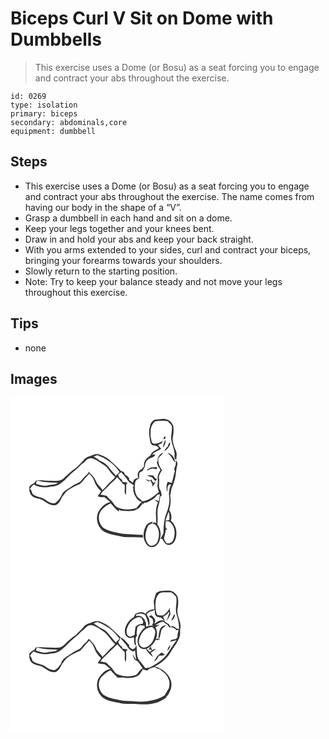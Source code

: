 # Biceps Curl V Sit on Dome with Dumbbells
> This exercise uses a Dome (or Bosu) as a seat forcing you to engage and contract your abs throughout the exercise.

``` 
id: 0269 
type: isolation 
primary: biceps 
secondary: abdominals,core 
equipment: dumbbell 
``` 

## Steps

 - This exercise uses a Dome (or Bosu) as a seat forcing you to engage and contract your abs throughout the exercise. The name comes from having our body in the shape of a “V”.
 - Grasp a dumbbell in each hand and sit on a dome.
 - Keep your legs together and your knees bent.
 - Draw in and hold your abs and keep your back straight.
 - With you arms extended to your sides, curl and contract your biceps, bringing your forearms towards your shoulders.
 - Slowly return to the starting position.
 - Note: Try to keep your balance steady and not move your legs throughout this exercise.

## Tips

 - none

## Images

<svg width="257pt" height="200pt" viewBox="0 0 257 200" xmlns="http://www.w3.org/2000/svg">
  <g fill="#FFF">
    <path d="M0 0h257v200H0V0m173.06 26.49c-3.12 1.5-5.34 4.72-5.7 8.18-2.15 5.91-.34 12.18.33 18.18.11 1.84 1.46 3.37 2.91 4.37 1.99.49 4.33.12 5.9 1.72.57.44 1.96 1.46.94 2.22-2.82 2.27-7.27 2.97-8.67 6.74-1.24 2.65-4.35 3.58-6.07 5.84-2.22 2.44-2.74 5.81-2.43 9-1.07 1.09-2.08 2.24-3.08 3.4-4.08 1.46-5.72 6.52-3.56 10.22-2.13-.07-3.92.98-5.54 2.22-.38 1.18-.79 2.36-1.24 3.52a63.742 63.742 0 0 1-4.38-3.26c-.05-.62-.16-1.85-.22-2.46-1.47-1.38-2.74-3.1-4.77-3.69-.36-2.21-2.09-4.5-4.56-4.3-3.71-4.41-8.12-8.1-12.41-11.91-4.01-4.37-9.57-6.81-15.11-8.56-3.64-.68-6.9 1.35-10.24 2.35-2.56.8-5.25 1.76-6.88 4.03-2.81 3.75-6.46 6.69-9.66 10.07-5.73 3.54-10.36 8.51-15.35 12.96-3.95 3.42-9.47 2.57-14.26 2.4-5.71.14-11.4-.88-17.11-.44-1.86-.09-2.46 2-3.39 3.2-2.33.84-4.21 2.47-5.84 4.29-.22 3.72-.19 8.02 2.74 10.76 3.8 3.93 9.88 2.97 14.15 6.08 4.44 2.98 9.53 7.01 15.22 5.14 3.61-1.95 5.4-5.81 6.99-9.4 2.67-2.93 4.4-6.86 8.09-8.73 4.25-2.97 8.95-5.12 13.71-7.11 4.07-3.66 6.95-8.45 11.05-12.13 2.57 2.62 4.91 5.56 6.06 9.1 1.57 4.55 4.38 8.58 8.03 11.71-1.24 2.12-2.56 4.21-4.18 6.06 2.57 1.23 5.44 1.22 8.24 1.24 2.38 1.94 4.72 3.93 7.18 5.79-7 1.46-12.07 7.11-15.12 13.23-3.13 8.63.87 19.51 9.44 23.24 6.98 2.8 14.45 4.04 21.81 5.43 7.69.39 15.4.23 23.09.65l-.48-3.27c-4.26.18-8.51-.19-12.74-.58-4.6-.45-9.32.21-13.82-1.03-6.98-1.67-14.43-2.57-20.55-6.63-5.53-4.78-7.42-13.79-3.37-20.07 3.23-4 7.23-7.61 12.15-9.33 3.01 3.46 5.92 7.17 9.76 9.75l.28-2.34c.53.37 1.06.76 1.59 1.16 5.67.39 11.33 1.14 16.97-.1 1.85-1.05 3.83-1.87 5.56-3.12 1.51-1.57 2.28-3.81 4.34-4.83l-2.87-.89c1.35.15 2.68.39 3.99.73.17-.31.5-.94.66-1.25 3.7.15 6.57-2.26 9.67-3.87 2.61-1.24 4.14-3.79 6.15-5.75.73-.1 2.17-.29 2.9-.39-.42 2.75-1.05 5.46-1.38 8.22-1.74-.72-3.46-1.45-5.26-2.02 1.22 1.39 2.75 2.42 4.31 3.38-3.77 7.87-2.29 16.78-2.06 25.16-1.67-1.49-3.35-1.23-4.93.12.76.24 2.29.74 3.05.99 5.56 4.53 6.05 12.63 3.91 19.02-.57 4.5-5.39 8.14-9.87 6.47-4.81-3.89-6.27-10.93-4.32-16.65.94-3.88 1.86-8.99 6.81-9.36.27-.56.83-1.68 1.1-2.23-3.69.23-7.27 2.44-8.67 5.94-3.46 6.64-3.28 15.4 1.55 21.33 1.85 2.66 5.56 3.72 8.58 2.72 4.33-1.92 6.87-6.45 7.5-11 1.33-5.59-.13-11.58-3.52-16.16 1.29-7.25-.99-14.75 1.32-21.86 1.07-3.61 1.8-7.32 2.07-11.08.51-.45 1.51-1.34 2.02-1.79-.48-1.8-.9-3.61-1.31-5.42-3.54-4.28-1.22-9.73-1.98-14.64-.86-3.88 2.07-7.04 3.64-10.29-3.08-3.86-5.29-9.01-4.39-14.01 1.4-2.72 4.31-4.13 5.9-6.69-4.72.94-7.13 5.83-7 10.29-.22.3-.67.88-.9 1.17.73 3.4 2.62 6.3 4.48 9.17-1.61 2.52-2.91 5.28-3.47 8.23.02 3.03.58 6.08-.02 9.09-.66 3.23.88 6.3 1.53 9.39-5.9 4.54-11.91 10.39-19.7 10.91-2.23-2.68-5.68-4.25-7.24-7.49-2.35-4.53-2.11-9.89-1.59-14.82.36-2.65 2.53-4.49 4.92-5.38.07-1.96-.06-3.93.09-5.88.53-1.85 2.56-2.37 4.12-3 1.03-2.22 2.73-4.23 2.91-6.77.2-3.47 2.29-6.87 5.63-8.12 2.29-1.39 6.28-1.49 6.36-4.93-.93.13-2.78.39-3.71.53 2.64-3.67 7.48-4.51 10.98-7.17-1.49-1.35-2.6-3.03-3.72-4.68 1.35-.65 2.72-1.28 4.1-1.87.45-.83 1.35-2.48 1.8-3.3-3.42 2.4-7.05 4.4-11.37 3.59-.5-.33-1.51-.99-2.02-1.32-.68-3.92-1.92-7.8-1.51-11.83-.05-5.07 1.34-10.69 5.71-13.77 4.9-.21 9.9-.97 14.75.07 1.81 1.56 3.47 3.34 4.89 5.26 1.1 5.53-1.15 10.95-.63 16.47.93 5.72 3.5 11.09 4.04 16.87.36 2.65-1.05 6.23 1.95 7.72.24-1.88.54-3.76.62-5.66.35-4-2.32-7.33-3.29-11.05-.87-3.51-2.13-7.2-1.26-10.84 1-4.42 1.07-9.05.34-13.52-1.53-2.94-3.7-6.2-7.1-7.11-4.84-2.06-10.05.01-15.06.06m11.98 19.95c-1.05.96-1.5 2.13-1.37 3.51.42-.09 1.26-.27 1.69-.36.56-.75 1.18-3.23-.32-3.15m-2.35 13.64c2.33-2.73 3.99-6.05 3.01-9.72-1.3 3.14-2.47 6.36-3.01 9.72m6.09-1.56c-1.73 1.77-3.5 3.65-4.16 6.11 3.46-2.71 6.92-5.98 7.23-10.66-2.26.38-2.37 2.84-3.07 4.55m-.12 7.91c1.55 2.1 3.95 3.51 5.07 5.92.89 1.95 2.02 3.77 3.67 5.17.02-5.17-3.78-9.83-8.74-11.09m9.61 8.91c-.09 1.86.49 3.83-.19 5.63-.52 2.29-2.71 4.66-.77 6.86-1.33 4.86-2.29 9.8-3.74 14.62-1.62-.47-3.25-.9-4.88-1.33-1.83 3.46-1.77 7.39-.93 11.13.09.22.26.68.35.9.7-2.9-.64-7.55 2.77-8.81l-.21-.76c.67.39 1.35.79 2.02 1.2-2.14 3.37-2.16 7.49-2.62 11.33 1.88 8.24-.42 16.65-3.58 24.26-2.37 6.62-2.52 13.71-2.93 20.65.16 3.23-2.84 5.38-3.28 8.52.45.01 1.36.04 1.81.06 1.72 3.15 3.92 7.42 8.13 7.22 3.78-.18 6.74-3.47 7.73-6.93 2.71-7.56.86-16.9-5.45-22.13 1.35-4.18.64-9.08-2.03-12.59 1.67-5.93 2.29-12.15 1.16-18.24 1.14-3.07.79-6.49 2.26-9.45.86-2.04 1.63-4.11 2.31-6.22 2.59-6.64 2.09-13.99 4.06-20.79.5-1.95-.37-3.98-1.99-5.13m-34.71 12.22c1.97-.1 3.33-1.91 5.28-2.18 2.27-.59 4.53.3 6.77.62.02-.65.07-1.93.1-2.57-4.36-.01-9.6-.22-12.15 4.13m.44 5.95c1.96.76 3.97 1.4 5.92 2.21 1.02 1.16 1.84 2.5 2.92 3.62 1.33 1.2 2.17-.4 2.9-1.36-1.82-1.02-3.47-2.32-4.24-4.33-2.48-.64-5-.55-7.5-.14m-2.66 4.56c1.53.88 3.13 1.64 4.73 2.39.5-.24 1.49-.73 1.98-.97.89 2.51 3.63 5.25 1.36 7.82 2.24-1.77 4.03-3.98 4.76-6.81-.85.7-1.69 1.4-2.53 2.12-.91-1.47-1.85-2.92-2.75-4.39-.66.44-1.32.88-1.98 1.33-1.81-.65-3.67-1.18-5.57-1.49z"/>
    <path d="M99.82 70.73c1.4-.6 2.82-1.19 4.23-1.76 10.68 3.91 20.82 10.59 26.83 20.44-1.57 1.42-3.08 2.92-4.68 4.31-1.9-3.02-4.66-5.34-6.74-8.22-2.58-3.62-5.78-6.98-9.93-8.76-1.86-.76-3.68-1.65-5.06-3.15-1.59-.9-3.12-1.88-4.65-2.86z"/>
    <path d="M90.5 75.47c2.29-2.76 6.48-3.36 9.65-1.84 4.61 1.8 8.48 4.94 12.61 7.59 5.18 3.75 7.49 10.4 12.87 13.83-1.04 1.49-2.18 2.93-3.61 4.08-4.4 3.45-7.49 8.21-11.73 11.83-2.01-4.07-6.25-6.56-7.79-10.88-1.93-4.63-5.55-8.29-9.39-11.39l.4 1.88c-2.98 2.66-5.85 5.45-8.33 8.59-2.76 3.66-7.69 4.11-11.06 6.98-4.56 3.37-10.74 5.54-12.93 11.23-1.59 3.76-4.42 6.85-7.69 9.23-4.1.67-8.14-1.28-11.24-3.86-4.01-3.51-9.81-3.02-14.12-5.93-3.11-1.26-2-5.47-4.72-7.29 1.18-1.99 2.4-4 4.38-5.31 6.45 3.43 14.1 4.3 21.16 2.42 8.66.44 14.95-6.43 20.5-12.12 4.77-5.3 11.06-8.96 15.65-14.4 2.01-1.3 3.9-2.75 5.39-4.64zM129.34 92.08c1.27-.79 2.51-1.64 3.66-2.61a16.54 16.54 0 0 0 3 3.57c3.27 3.08 4.72 7.84 8.82 10.03 1.26 1.16 4.14 1.48 2.77 4.06-1.42.03-1.4.46-.22 1.04-.44 5.53 2.11 10.7 5.84 14.62a8.589 8.589 0 0 0 4.3 2.21c-2.51 2.04-4.1 4.92-6.2 7.34-7.25 2.55-15.35 2.47-22.5-.36-4.62-1.97-5.71-7.49-9.77-10.09-1.51-1.15-2.41-2.9-3.92-4.05-2.34-.73-4.81-.96-7.23-1.32 2.68-4.44 6.96-7.48 10.42-11.25 3.1-3.43 6.88-6.18 9.74-9.84 1.99 2.83 4.87 4.9 6.69 7.86.52.29 1.57.89 2.1 1.18 1.12 4.09-1 8.87 1.37 12.53.96-4.15.53-8.41.58-12.61.43-.54 1.28-1.62 1.71-2.16-2.01-.79-4.18-.94-6.27-1.37-.13-.58-.37-1.75-.49-2.33-2.57-1.26-4.31-3.52-4.4-6.45z"/>
    <path d="M31.42 99.89c2.63-.42 5.1.72 7.62 1.23 5.89.8 11.85.68 17.77 1.13-3.2 2.77-7.58 1.75-11.35 2.98-5.07 1.43-10.1-.44-14.89-2 .21-.84.64-2.51.85-3.34zM185.87 147.64c1.38-3.59 2.37-7.33 3.98-10.83 1.03 3.31 1.15 6.76.72 10.19l-4.7.64zM186.14 148.41c1.97.36 4.41-.19 5.9 1.51 5.62 5.15 5.94 13.92 3.4 20.67-1.3 3.25-4.61 4.97-8.01 4.1-1.57-2.14-3.99-4.64-2.91-7.51.88-2.89 1.39-5.86 1.87-8.83.49.01 1.48.02 1.97.03-3.65-1.74-1.86-6.69-2.22-9.97z"/>
  </g>
  <g fill="#333">
    <path d="M173.06 26.49c5.01-.05 10.22-2.12 15.06-.06 3.4.91 5.57 4.17 7.1 7.11.73 4.47.66 9.1-.34 13.52-.87 3.64.39 7.33 1.26 10.84.97 3.72 3.64 7.05 3.29 11.05-.08 1.9-.38 3.78-.62 5.66-3-1.49-1.59-5.07-1.95-7.72-.54-5.78-3.11-11.15-4.04-16.87-.52-5.52 1.73-10.94.63-16.47-1.42-1.92-3.08-3.7-4.89-5.26-4.85-1.04-9.85-.28-14.75-.07-4.37 3.08-5.76 8.7-5.71 13.77-.41 4.03.83 7.91 1.51 11.83.51.33 1.52.99 2.02 1.32 4.32.81 7.95-1.19 11.37-3.59-.45.82-1.35 2.47-1.8 3.3-1.38.59-2.75 1.22-4.1 1.87 1.12 1.65 2.23 3.33 3.72 4.68-3.5 2.66-8.34 3.5-10.98 7.17.93-.14 2.78-.4 3.71-.53-.08 3.44-4.07 3.54-6.36 4.93-3.34 1.25-5.43 4.65-5.63 8.12-.18 2.54-1.88 4.55-2.91 6.77-1.56.63-3.59 1.15-4.12 3-.15 1.95-.02 3.92-.09 5.88-2.39.89-4.56 2.73-4.92 5.38-.52 4.93-.76 10.29 1.59 14.82 1.56 3.24 5.01 4.81 7.24 7.49 7.79-.52 13.8-6.37 19.7-10.91-.65-3.09-2.19-6.16-1.53-9.39.6-3.01.04-6.06.02-9.09.56-2.95 1.86-5.71 3.47-8.23-1.86-2.87-3.75-5.77-4.48-9.17.23-.29.68-.87.9-1.17-.13-4.46 2.28-9.35 7-10.29-1.59 2.56-4.5 3.97-5.9 6.69-.9 5 1.31 10.15 4.39 14.01-1.57 3.25-4.5 6.41-3.64 10.29.76 4.91-1.56 10.36 1.98 14.64.41 1.81.83 3.62 1.31 5.42-.51.45-1.51 1.34-2.02 1.79-.27 3.76-1 7.47-2.07 11.08-2.31 7.11-.03 14.61-1.32 21.86 3.39 4.58 4.85 10.57 3.52 16.16-.63 4.55-3.17 9.08-7.5 11-3.02 1-6.73-.06-8.58-2.72-4.83-5.93-5.01-14.69-1.55-21.33 1.4-3.5 4.98-5.71 8.67-5.94-.27.55-.83 1.67-1.1 2.23-4.95.37-5.87 5.48-6.81 9.36-1.95 5.72-.49 12.76 4.32 16.65 4.48 1.67 9.3-1.97 9.87-6.47 2.14-6.39 1.65-14.49-3.91-19.02-.76-.25-2.29-.75-3.05-.99 1.58-1.35 3.26-1.61 4.93-.12-.23-8.38-1.71-17.29 2.06-25.16-1.56-.96-3.09-1.99-4.31-3.38 1.8.57 3.52 1.3 5.26 2.02.33-2.76.96-5.47 1.38-8.22-.73.1-2.17.29-2.9.39-2.01 1.96-3.54 4.51-6.15 5.75-3.1 1.61-5.97 4.02-9.67 3.87-.16.31-.49.94-.66 1.25-1.31-.34-2.64-.58-3.99-.73l2.87.89c-2.06 1.02-2.83 3.26-4.34 4.83-1.73 1.25-3.71 2.07-5.56 3.12-5.64 1.24-11.3.49-16.97.1-.53-.4-1.06-.79-1.59-1.16l-.28 2.34c-3.84-2.58-6.75-6.29-9.76-9.75-4.92 1.72-8.92 5.33-12.15 9.33-4.05 6.28-2.16 15.29 3.37 20.07 6.12 4.06 13.57 4.96 20.55 6.63 4.5 1.24 9.22.58 13.82 1.03 4.23.39 8.48.76 12.74.58l.48 3.27c-7.69-.42-15.4-.26-23.09-.65-7.36-1.39-14.83-2.63-21.81-5.43-8.57-3.73-12.57-14.61-9.44-23.24 3.05-6.12 8.12-11.77 15.12-13.23-2.46-1.86-4.8-3.85-7.18-5.79-2.8-.02-5.67-.01-8.24-1.24 1.62-1.85 2.94-3.94 4.18-6.06-3.65-3.13-6.46-7.16-8.03-11.71-1.15-3.54-3.49-6.48-6.06-9.1-4.1 3.68-6.98 8.47-11.05 12.13-4.76 1.99-9.46 4.14-13.71 7.11-3.69 1.87-5.42 5.8-8.09 8.73-1.59 3.59-3.38 7.45-6.99 9.4-5.69 1.87-10.78-2.16-15.22-5.14-4.27-3.11-10.35-2.15-14.15-6.08-2.93-2.74-2.96-7.04-2.74-10.76 1.63-1.82 3.51-3.45 5.84-4.29.93-1.2 1.53-3.29 3.39-3.2 5.71-.44 11.4.58 17.11.44 4.79.17 10.31 1.02 14.26-2.4 4.99-4.45 9.62-9.42 15.35-12.96 3.2-3.38 6.85-6.32 9.66-10.07 1.63-2.27 4.32-3.23 6.88-4.03 3.34-1 6.6-3.03 10.24-2.35 5.54 1.75 11.1 4.19 15.11 8.56 4.29 3.81 8.7 7.5 12.41 11.91 2.47-.2 4.2 2.09 4.56 4.3 2.03.59 3.3 2.31 4.77 3.69.06.61.17 1.84.22 2.46 1.41 1.15 2.87 2.23 4.38 3.26.45-1.16.86-2.34 1.24-3.52 1.62-1.24 3.41-2.29 5.54-2.22-2.16-3.7-.52-8.76 3.56-10.22 1-1.16 2.01-2.31 3.08-3.4-.31-3.19.21-6.56 2.43-9 1.72-2.26 4.83-3.19 6.07-5.84 1.4-3.77 5.85-4.47 8.67-6.74 1.02-.76-.37-1.78-.94-2.22-1.57-1.6-3.91-1.23-5.9-1.72-1.45-1-2.8-2.53-2.91-4.37-.67-6-2.48-12.27-.33-18.18.36-3.46 2.58-6.68 5.7-8.18M99.82 70.73c1.53.98 3.06 1.96 4.65 2.86 1.38 1.5 3.2 2.39 5.06 3.15 4.15 1.78 7.35 5.14 9.93 8.76 2.08 2.88 4.84 5.2 6.74 8.22 1.6-1.39 3.11-2.89 4.68-4.31-6.01-9.85-16.15-16.53-26.83-20.44-1.41.57-2.83 1.16-4.23 1.76m-9.32 4.74c-1.49 1.89-3.38 3.34-5.39 4.64-4.59 5.44-10.88 9.1-15.65 14.4-5.55 5.69-11.84 12.56-20.5 12.12-7.06 1.88-14.71 1.01-21.16-2.42-1.98 1.31-3.2 3.32-4.38 5.31 2.72 1.82 1.61 6.03 4.72 7.29 4.31 2.91 10.11 2.42 14.12 5.93 3.1 2.58 7.14 4.53 11.24 3.86 3.27-2.38 6.1-5.47 7.69-9.23 2.19-5.69 8.37-7.86 12.93-11.23 3.37-2.87 8.3-3.32 11.06-6.98 2.48-3.14 5.35-5.93 8.33-8.59l-.4-1.88c3.84 3.1 7.46 6.76 9.39 11.39 1.54 4.32 5.78 6.81 7.79 10.88 4.24-3.62 7.33-8.38 11.73-11.83 1.43-1.15 2.57-2.59 3.61-4.08-5.38-3.43-7.69-10.08-12.87-13.83-4.13-2.65-8-5.79-12.61-7.59-3.17-1.52-7.36-.92-9.65 1.84m38.84 16.61c.09 2.93 1.83 5.19 4.4 6.45.12.58.36 1.75.49 2.33 2.09.43 4.26.58 6.27 1.37-.43.54-1.28 1.62-1.71 2.16-.05 4.2.38 8.46-.58 12.61-2.37-3.66-.25-8.44-1.37-12.53-.53-.29-1.58-.89-2.1-1.18-1.82-2.96-4.7-5.03-6.69-7.86-2.86 3.66-6.64 6.41-9.74 9.84-3.46 3.77-7.74 6.81-10.42 11.25 2.42.36 4.89.59 7.23 1.32 1.51 1.15 2.41 2.9 3.92 4.05 4.06 2.6 5.15 8.12 9.77 10.09 7.15 2.83 15.25 2.91 22.5.36 2.1-2.42 3.69-5.3 6.2-7.34a8.589 8.589 0 0 1-4.3-2.21c-3.73-3.92-6.28-9.09-5.84-14.62-1.18-.58-1.2-1.01.22-1.04 1.37-2.58-1.51-2.9-2.77-4.06-4.1-2.19-5.55-6.95-8.82-10.03a16.54 16.54 0 0 1-3-3.57c-1.15.97-2.39 1.82-3.66 2.61m-97.92 7.81c-.21.83-.64 2.5-.85 3.34 4.79 1.56 9.82 3.43 14.89 2 3.77-1.23 8.15-.21 11.35-2.98-5.92-.45-11.88-.33-17.77-1.13-2.52-.51-4.99-1.65-7.62-1.23z"/>
    <path d="M185.04 46.44c1.5-.08.88 2.4.32 3.15-.43.09-1.27.27-1.69.36-.13-1.38.32-2.55 1.37-3.51zM182.69 60.08c.54-3.36 1.71-6.58 3.01-9.72.98 3.67-.68 6.99-3.01 9.72zM188.78 58.52c.7-1.71.81-4.17 3.07-4.55-.31 4.68-3.77 7.95-7.23 10.66.66-2.46 2.43-4.34 4.16-6.11zM188.66 66.43c4.96 1.26 8.76 5.92 8.74 11.09-1.65-1.4-2.78-3.22-3.67-5.17-1.12-2.41-3.52-3.82-5.07-5.92zM198.27 75.34c1.62 1.15 2.49 3.18 1.99 5.13-1.97 6.8-1.47 14.15-4.06 20.79-.68 2.11-1.45 4.18-2.31 6.22-1.47 2.96-1.12 6.38-2.26 9.45 1.13 6.09.51 12.31-1.16 18.24 2.67 3.51 3.38 8.41 2.03 12.59 6.31 5.23 8.16 14.57 5.45 22.13-.99 3.46-3.95 6.75-7.73 6.93-4.21.2-6.41-4.07-8.13-7.22-.45-.02-1.36-.05-1.81-.06.44-3.14 3.44-5.29 3.28-8.52.41-6.94.56-14.03 2.93-20.65 3.16-7.61 5.46-16.02 3.58-24.26.46-3.84.48-7.96 2.62-11.33-.67-.41-1.35-.81-2.02-1.2l.21.76c-3.41 1.26-2.07 5.91-2.77 8.81-.09-.22-.26-.68-.35-.9-.84-3.74-.9-7.67.93-11.13 1.63.43 3.26.86 4.88 1.33 1.45-4.82 2.41-9.76 3.74-14.62-1.94-2.2.25-4.57.77-6.86.68-1.8.1-3.77.19-5.63m-12.4 72.3l4.7-.64c.43-3.43.31-6.88-.72-10.19-1.61 3.5-2.6 7.24-3.98 10.83m.27.77c.36 3.28-1.43 8.23 2.22 9.97-.49-.01-1.48-.02-1.97-.03-.48 2.97-.99 5.94-1.87 8.83-1.08 2.87 1.34 5.37 2.91 7.51 3.4.87 6.71-.85 8.01-4.1 2.54-6.75 2.22-15.52-3.4-20.67-1.49-1.7-3.93-1.15-5.9-1.51zM163.56 87.56c2.55-4.35 7.79-4.14 12.15-4.13-.03.64-.08 1.92-.1 2.57-2.24-.32-4.5-1.21-6.77-.62-1.95.27-3.31 2.08-5.28 2.18zM164 93.51c2.5-.41 5.02-.5 7.5.14.77 2.01 2.42 3.31 4.24 4.33-.73.96-1.57 2.56-2.9 1.36-1.08-1.12-1.9-2.46-2.92-3.62-1.95-.81-3.96-1.45-5.92-2.21zM161.34 98.07c1.9.31 3.76.84 5.57 1.49.66-.45 1.32-.89 1.98-1.33.9 1.47 1.84 2.92 2.75 4.39.84-.72 1.68-1.42 2.53-2.12-.73 2.83-2.52 5.04-4.76 6.81 2.27-2.57-.47-5.31-1.36-7.82-.49.24-1.48.73-1.98.97-1.6-.75-3.2-1.51-4.73-2.39z"/>
  </g>
</svg>

<svg width="257pt" height="200pt" viewBox="0 0 257 200" xmlns="http://www.w3.org/2000/svg">
  <g fill="#FFF">
    <path d="M0 0h257v200H0V0m174.17 35.95c-.62 2.68-1.61 5.25-2.32 7.91.25 3.18.65 6.35.92 9.53-4.08.96-8.66 1.73-10.84 5.84-3.57-3.27-8.72-2.06-12.39.36-.6 1.27-1.17 2.55-1.76 3.83-4.94 2.56-8.39 7.47-9.99 12.71-1.23 3.91-.73 9.43 3.36 11.47 2.21 1.38 4.71.09 6.95-.45.02 2.92.43 5.82.79 8.71-.01.97 1.02.87 1.69.99.12-3.83-1.79-8.35 1.22-11.54-.16-.98-.32-1.96-.48-2.93.46-2.41.6-4.85.82-7.28 1.13-.8 2.27-1.59 3.42-2.35 1.78.31 3.57.57 5.37.73.03 1.1.06 2.19.08 3.29l-.64-.67c-5.21 5.18-9.71 12.92-7.04 20.41 1.17 3.76 5.37 5.49 9.05 4.83 1.96 3.91 5.29 7.01 8.66 9.72-.76-1.85-1.67-3.64-2.74-5.34 2.19-1.34 4.46-2.68 6.12-4.69-1.58.46-3.11 1.09-4.62 1.75-.49-1.51-1.01-3.01-1.55-4.5-.72 1.12-2.17 3.36-2.89 4.48l2.18-1.2c.53.42 1.58 1.28 2.1 1.7-.65.44-1.95 1.31-2.61 1.75-1.3-1.26-2.57-2.56-3.84-3.85 4.96-1.99 8.61-6.09 11.06-10.73 1.89.53 3.68.03 5.22-1.1-1.76-.81-3.44-.68-5.05.37 1.87-4.66 2.09-9.96-.61-14.35 1.83-.99 3.63-2.05 5.34-3.22-1.81.2-3.6.51-5.41.73 2.98-1.97 6.05-4.11 9.76-4.27 1.31 1.37 2.83 2.52 4.52 3.41 1.16 1.29 1.89 3.89 4.09 3.34 2.94-.64 4.95 1.79 7.06 3.38.68-.05 2.05-.16 2.74-.21-1.23 2.77-1.6 5.77-1.55 8.78-.72.73-1.43 1.46-2.14 2.2-2.39.64-6 .23-6.62 3.36 2.63-.7 5.24-1.47 7.91-2.01-1.06 1.35-2.21 2.63-3.12 4.08-2.68 3.84-5.35 7.69-7.82 11.67-5.22 7.92-13.54 12.98-21.8 17.23-1.6.14-3.19.38-4.78.63-2.7-3.21-5.07-6.68-7.86-9.81-3.46-5.32-1.73-12.03-3.22-17.9-.62 1.22-1.07 2.51-1.47 3.81-.77.31-2.3.94-3.06 1.25-1.32-.93-2.61-1.89-3.87-2.88-.07-.62-.2-1.85-.27-2.46-3.3-2.93-5.56-7.29-9.9-8.82-3.56-3.81-7.36-7.34-11.34-10.7-3.63-3.98-8.42-6.58-13.45-8.32-3.09-1.54-6.65-.61-9.64.68-3.36 1.36-7.38 1.89-9.64 5.03-2.8 3.72-6.45 6.65-9.63 10.03-5.08 3.23-9.46 7.41-13.77 11.57-2.1 2.09-4.78 3.71-7.8 3.91-8.37.32-16.75-.82-25.12-.55-1.84-.13-2.49 1.99-3.45 3.15-2.26.94-4.14 2.52-5.83 4.27-.23 3.74-.2 8.08 2.76 10.85 3.82 3.88 9.87 2.99 14.14 6.07 4.45 2.96 9.53 7.01 15.22 5.13 3.62-1.96 5.39-5.85 6.99-9.43 2-2.19 3.42-4.86 5.57-6.91 4.91-3.79 10.51-6.57 16.23-8.9 4.09-3.67 6.95-8.5 11.11-12.15 2.69 2.84 5.07 6.02 6.27 9.8 1.52 4.38 4.45 8.05 7.78 11.2-1.35 2.03-2.69 4.07-4.18 6.01 2.6 1.01 5.38.96 8.11 1.27 2.63 1.59 4.78 3.84 7.24 5.67-6.88 1.37-11.66 6.89-14.92 12.72-2.81 7.42-.59 16.37 5.55 21.44 5.61 4.11 12.84 5.09 19.49 6.55 7.85 2.12 16.02 1.1 24.04 1.63 7.95.44 16.13.21 23.63-2.74 2.86-1.49 5.66-3.1 8.49-4.65.56-.9 1.12-1.8 1.67-2.71l.45.01c3.75-5.34 6.28-12.23 4.02-18.68-2.74-8.53-10.63-14.21-19.01-16.54 7.53-4.1 14.58-9.66 18.92-17.18 3.84-7.36 10.65-13.43 11.38-22.13-.27-3.03-.02-6.04.54-9.02-.25-7.15-5-13.6-3.7-20.89.88-4.65 1.31-9.49.2-14.13-.99-2.33-2.84-4.21-4.71-5.86-4.86-3-10.72-1.21-16.04-1.19-2.19.59-5.19 1.46-5.74 4m6.99 39.18c-3.15 3.24-2.75 8.23-3.75 12.34.28.36.85 1.07 1.13 1.43.95-2.87 1.63-5.83 2.2-8.8.36-3.44 4.04-4.78 5.93-7.27-1.91.5-4.14.67-5.51 2.3m6.88 28.5c2.51-1.53 3.46-4.3 3.69-7.06-2.09 1.8-2.86 4.54-3.69 7.06m-15.68 12.85c3.12-1.36 4.1-4.8 6.2-7.2 2.31.14 4.7.23 6.75-1.01-1.35-.87-2.7-1.76-4.05-2.64-3.99 2.6-7.08 6.45-8.9 10.85z"/>
    <path d="M177.59 35.75c2.67-2.98 6.89-2.14 10.44-2.35 1.98.11 4.11-.24 5.97.55 1.78 1.51 3.41 3.23 4.88 5.05 1.36 6.94-1.84 14.1.49 20.94 1.83 5.68 3 11.58 2.89 17.57-.89-.18-1.79-.38-2.67-.58-2.19-1.54-4.75-4.72-7.56-2.15-.65-1.07-1.3-2.14-1.93-3.21-1.66-.96-3.36-1.85-4.88-3-.64-2.01-1.17-4.06-2-6 1.8-.94 3.47-2.1 5.12-3.29.21-.5.65-1.49.86-1.98.4.02 1.19.05 1.59.07-1.12 3.56-2.34 7.09-3.46 10.65 1.54-2.71 3.46-5.25 4.54-8.2.25-2.75-1.36-5.25-.53-8.04-1.95 3.82-4.63 7.23-8.35 9.43-2.24-.12-4.56.05-6.73-.64-1.94-2.72-1.99-6.3-2.31-9.52.05-5.2-.16-11.24 3.64-15.3m15.16 31.98c1.36-1.06 3.24-1.88 3.69-3.72.22-1.36 1.71-3.38-.16-4.2-1.2 2.63-2.34 5.29-3.53 7.92z"/>
    <path d="M171.38 54.42l1.84.52c.01 2.23-.28 4.78 1.36 6.58 1.3 2 3.88 1.54 5.87 2.2 1.59 1 2.78 2.51 4.18 3.76-4.46-1.96-8.61 1.07-11.86 3.79.41-1.42.75-2.85 1.03-4.29-.78-2.62-2.92-4.46-4.87-6.21-.98.56-1.95 1.13-2.92 1.7 1.52.96 3.19 1.76 4.5 3.02.46 1.41.58 2.9.84 4.35-.53.97-1.06 1.94-1.58 2.92 1.01.62 2.03 1.23 3.02 1.89-3.2-1.91-6.77-1.54-9.99.18-.14-2.11-.32-4.22-.37-6.33l-1.41.13c.13-.39.37-1.16.5-1.55-2.35-3.82-6.61-7.13-11.32-4.97.29-.82.72-1.58 1.13-2.34 3.48-1.14 7.14-1.31 10.25.88 2.06 3.83 3.59 7.9 3.78 12.29 2.13.14 1.44-2.61 1.47-3.94-.02-3.34-1.79-6.25-3.59-8.93 1.76-3.08 4.94-4.35 8.35-4.53l-.21-1.12z"/>
    <path d="M139.34 78.92c1.24-6.45 5.39-12.69 11.75-14.99 1.79-.51 4.03-1.25 5.68.05 1.32 1.29 1.82 3.15 2.58 4.78-.21.61-.63 1.83-.85 2.44-3.22-.05-6.19 1.28-8.46 3.51-.38 3.23-.99 6.44-.98 9.71-2.06 1.15-4.48 2.96-6.91 1.73-2.65-1.19-3.09-4.68-2.81-7.23zM99.86 70.66c1.39-.57 2.78-1.13 4.19-1.68 10.7 3.86 20.73 10.6 26.84 20.36-1.53 1.41-2.98 2.9-4.51 4.3-3.83-4.2-7.18-8.82-11.05-12.96-2.94-3.39-7.71-4.03-10.88-7.06-1.57-.92-3.1-1.92-4.59-2.96z"/>
    <path d="M92.78 73.64c4.64-2.29 9.39.77 13.32 3.1 3.29 2.42 7.13 4.22 9.76 7.43 3.35 3.62 5.75 8.08 9.64 11.19-2.2 3.18-5.62 5.16-8.05 8.12-2.21 2.63-4.6 5.1-7.1 7.46-2.28-4.14-6.58-6.84-8.11-11.41-1.82-4.21-5.2-7.43-8.51-10.49-1.59 3.99-5.78 6.05-8.09 9.59-2.76 4-7.94 4.57-11.52 7.51-4.99 3.57-11.76 6.12-13.48 12.66-2.03 3.08-4.38 6.17-7.65 8-4 .14-7.76-1.54-10.77-4.08-4.57-3.85-11.32-3.02-15.76-7.11-.71-2.19-1.37-4.44-3-6.17 1.14-1.94 2.39-3.83 4.2-5.21 6.55 3.33 14.19 4.32 21.31 2.41 8.39.43 14.61-6.08 19.99-11.63 4.89-5.46 11.29-9.31 16.1-14.84 3.04-1.63 4.89-4.66 7.72-6.53zM168.24 75.1c3.14-.6 5.21 3.25 5.62 5.86-.93 5.95-2.52 12.44-7.6 16.27-2.56 1.7-6.09 3.77-9.02 1.68-3.33-2.15-3.76-6.77-2.36-10.18 1.6-6.42 6.39-12.84 13.36-13.63z"/>
    <path d="M131.6 87.44c2.48 4.32 6.56 7.39 9.06 11.69 1.46 2.56 4.18 3.92 6.51 5.56.76-.56 1.53-1.11 2.3-1.67.22 3.81.95 7.55 1.38 11.34-1.68-2.38-3.02-4.95-4.65-7.35 1.27 3.44 2.02 8.08 6.23 8.96 2.32 2.7 3.99 5.88 6.3 8.59-3.6 1.34-4.75 5.31-7.53 7.63-7.05 2.94-15.18 2.49-22.23-.14-4.7-1.95-5.92-7.47-9.96-10.19-1.44-1.18-2.44-2.81-3.9-3.98-2.35-.78-4.83-1.01-7.26-1.41 2.53-3.94 6.22-6.87 9.47-10.18 3.43-3.67 7.24-6.97 10.76-10.56 2.93 3.1 5.82 6.25 8.78 9.34 1.05 3.97-.8 8.41 1.24 12.11 1-4.17.88-8.49.53-12.74l1.99-2.39c-2.1-.45-4.23-.72-6.33-1.14l-.52-2.32c-2.36-1.29-4.2-3.3-4.43-6.09 1.7-1.25 2.45-2.93 2.26-5.06zM31.53 99.75c2.54.04 4.98.78 7.44 1.34 5.93.86 11.95.66 17.91 1.22-1.55.81-3.04 1.93-4.86 1.92-4.28.12-8.4 1.87-12.7 1.47-2.93-.8-5.9-1.42-8.76-2.44.24-.88.73-2.63.97-3.51z"/>
    <path d="M163.75 127.3c2.57-2.27 5.85-3.42 9.12-4.24 2.05 1.09 4.06 2.31 6.36 2.82 4.14 3.09 8.68 6.26 10.33 11.44 1.9 3.37 1.22 7.24.68 10.86-1.64 2.97-3.5 5.8-5.22 8.71-5.36 3.73-11.7 5.52-18.04 6.7-7.21 1.82-14.73.88-22.04.33-4.28-.32-8.67.22-12.86-.97-5.8-1.39-11.79-2.22-17.23-4.78-9.03-3.6-11.98-17.37-4.78-24.09 2.83-3.11 6.27-5.63 10.19-7.19 2.73 3.16 5.53 6.3 8.63 9.11 2.33-.1 4.65-.71 6.98-.3 6.32.97 13.36.66 18.63-3.38 1.81-1.93 3.02-4.33 4.3-6.62 1.63.58 3.27 1.15 4.95 1.6z"/>
  </g>
  <g fill="#333">
    <path d="M174.17 35.95c.55-2.54 3.55-3.41 5.74-4 5.32-.02 11.18-1.81 16.04 1.19 1.87 1.65 3.72 3.53 4.71 5.86 1.11 4.64.68 9.48-.2 14.13-1.3 7.29 3.45 13.74 3.7 20.89-.56 2.98-.81 5.99-.54 9.02-.73 8.7-7.54 14.77-11.38 22.13-4.34 7.52-11.39 13.08-18.92 17.18 8.38 2.33 16.27 8.01 19.01 16.54 2.26 6.45-.27 13.34-4.02 18.68l-.45-.01c-.55.91-1.11 1.81-1.67 2.71-2.83 1.55-5.63 3.16-8.49 4.65-7.5 2.95-15.68 3.18-23.63 2.74-8.02-.53-16.19.49-24.04-1.63-6.65-1.46-13.88-2.44-19.49-6.55-6.14-5.07-8.36-14.02-5.55-21.44 3.26-5.83 8.04-11.35 14.92-12.72-2.46-1.83-4.61-4.08-7.24-5.67-2.73-.31-5.51-.26-8.11-1.27 1.49-1.94 2.83-3.98 4.18-6.01-3.33-3.15-6.26-6.82-7.78-11.2-1.2-3.78-3.58-6.96-6.27-9.8-4.16 3.65-7.02 8.48-11.11 12.15-5.72 2.33-11.32 5.11-16.23 8.9-2.15 2.05-3.57 4.72-5.57 6.91-1.6 3.58-3.37 7.47-6.99 9.43-5.69 1.88-10.77-2.17-15.22-5.13-4.27-3.08-10.32-2.19-14.14-6.07-2.96-2.77-2.99-7.11-2.76-10.85 1.69-1.75 3.57-3.33 5.83-4.27.96-1.16 1.61-3.28 3.45-3.15 8.37-.27 16.75.87 25.12.55 3.02-.2 5.7-1.82 7.8-3.91 4.31-4.16 8.69-8.34 13.77-11.57 3.18-3.38 6.83-6.31 9.63-10.03 2.26-3.14 6.28-3.67 9.64-5.03 2.99-1.29 6.55-2.22 9.64-.68 5.03 1.74 9.82 4.34 13.45 8.32 3.98 3.36 7.78 6.89 11.34 10.7 4.34 1.53 6.6 5.89 9.9 8.82.07.61.2 1.84.27 2.46 1.26.99 2.55 1.95 3.87 2.88.76-.31 2.29-.94 3.06-1.25.4-1.3.85-2.59 1.47-3.81 1.49 5.87-.24 12.58 3.22 17.9 2.79 3.13 5.16 6.6 7.86 9.81 1.59-.25 3.18-.49 4.78-.63 8.26-4.25 16.58-9.31 21.8-17.23 2.47-3.98 5.14-7.83 7.82-11.67.91-1.45 2.06-2.73 3.12-4.08-2.67.54-5.28 1.31-7.91 2.01.62-3.13 4.23-2.72 6.62-3.36.71-.74 1.42-1.47 2.14-2.2-.05-3.01.32-6.01 1.55-8.78-.69.05-2.06.16-2.74.21-2.11-1.59-4.12-4.02-7.06-3.38-2.2.55-2.93-2.05-4.09-3.34-1.69-.89-3.21-2.04-4.52-3.41-3.71.16-6.78 2.3-9.76 4.27 1.81-.22 3.6-.53 5.41-.73-1.71 1.17-3.51 2.23-5.34 3.22 2.7 4.39 2.48 9.69.61 14.35 1.61-1.05 3.29-1.18 5.05-.37-1.54 1.13-3.33 1.63-5.22 1.1-2.45 4.64-6.1 8.74-11.06 10.73 1.27 1.29 2.54 2.59 3.84 3.85.66-.44 1.96-1.31 2.61-1.75-.52-.42-1.57-1.28-2.1-1.7l-2.18 1.2c.72-1.12 2.17-3.36 2.89-4.48.54 1.49 1.06 2.99 1.55 4.5 1.51-.66 3.04-1.29 4.62-1.75-1.66 2.01-3.93 3.35-6.12 4.69 1.07 1.7 1.98 3.49 2.74 5.34-3.37-2.71-6.7-5.81-8.66-9.72-3.68.66-7.88-1.07-9.05-4.83-2.67-7.49 1.83-15.23 7.04-20.41l.64.67c-.02-1.1-.05-2.19-.08-3.29-1.8-.16-3.59-.42-5.37-.73-1.15.76-2.29 1.55-3.42 2.35-.22 2.43-.36 4.87-.82 7.28.16.97.32 1.95.48 2.93-3.01 3.19-1.1 7.71-1.22 11.54-.67-.12-1.7-.02-1.69-.99-.36-2.89-.77-5.79-.79-8.71-2.24.54-4.74 1.83-6.95.45-4.09-2.04-4.59-7.56-3.36-11.47 1.6-5.24 5.05-10.15 9.99-12.71.59-1.28 1.16-2.56 1.76-3.83 3.67-2.42 8.82-3.63 12.39-.36 2.18-4.11 6.76-4.88 10.84-5.84-.27-3.18-.67-6.35-.92-9.53.71-2.66 1.7-5.23 2.32-7.91m3.42-.2c-3.8 4.06-3.59 10.1-3.64 15.3.32 3.22.37 6.8 2.31 9.52 2.17.69 4.49.52 6.73.64 3.72-2.2 6.4-5.61 8.35-9.43-.83 2.79.78 5.29.53 8.04-1.08 2.95-3 5.49-4.54 8.2 1.12-3.56 2.34-7.09 3.46-10.65-.4-.02-1.19-.05-1.59-.07-.21.49-.65 1.48-.86 1.98-1.65 1.19-3.32 2.35-5.12 3.29.83 1.94 1.36 3.99 2 6 1.52 1.15 3.22 2.04 4.88 3 .63 1.07 1.28 2.14 1.93 3.21 2.81-2.57 5.37.61 7.56 2.15.88.2 1.78.4 2.67.58.11-5.99-1.06-11.89-2.89-17.57-2.33-6.84.87-14-.49-20.94-1.47-1.82-3.1-3.54-4.88-5.05-1.86-.79-3.99-.44-5.97-.55-3.55.21-7.77-.63-10.44 2.35m-6.21 18.67l.21 1.12c-3.41.18-6.59 1.45-8.35 4.53 1.8 2.68 3.57 5.59 3.59 8.93-.03 1.33.66 4.08-1.47 3.94-.19-4.39-1.72-8.46-3.78-12.29-3.11-2.19-6.77-2.02-10.25-.88-.41.76-.84 1.52-1.13 2.34 4.71-2.16 8.97 1.15 11.32 4.97-.13.39-.37 1.16-.5 1.55l1.41-.13c.05 2.11.23 4.22.37 6.33 3.22-1.72 6.79-2.09 9.99-.18-.99-.66-2.01-1.27-3.02-1.89.52-.98 1.05-1.95 1.58-2.92-.26-1.45-.38-2.94-.84-4.35-1.31-1.26-2.98-2.06-4.5-3.02.97-.57 1.94-1.14 2.92-1.7 1.95 1.75 4.09 3.59 4.87 6.21-.28 1.44-.62 2.87-1.03 4.29 3.25-2.72 7.4-5.75 11.86-3.79-1.4-1.25-2.59-2.76-4.18-3.76-1.99-.66-4.57-.2-5.87-2.2-1.64-1.8-1.35-4.35-1.36-6.58l-1.84-.52m-32.04 24.5c-.28 2.55.16 6.04 2.81 7.23 2.43 1.23 4.85-.58 6.91-1.73-.01-3.27.6-6.48.98-9.71 2.27-2.23 5.24-3.56 8.46-3.51.22-.61.64-1.83.85-2.44-.76-1.63-1.26-3.49-2.58-4.78-1.65-1.3-3.89-.56-5.68-.05-6.36 2.3-10.51 8.54-11.75 14.99m-39.48-8.26c1.49 1.04 3.02 2.04 4.59 2.96 3.17 3.03 7.94 3.67 10.88 7.06 3.87 4.14 7.22 8.76 11.05 12.96 1.53-1.4 2.98-2.89 4.51-4.3-6.11-9.76-16.14-16.5-26.84-20.36-1.41.55-2.8 1.11-4.19 1.68m-7.08 2.98c-2.83 1.87-4.68 4.9-7.72 6.53-4.81 5.53-11.21 9.38-16.1 14.84-5.38 5.55-11.6 12.06-19.99 11.63-7.12 1.91-14.76.92-21.31-2.41-1.81 1.38-3.06 3.27-4.2 5.21 1.63 1.73 2.29 3.98 3 6.17 4.44 4.09 11.19 3.26 15.76 7.11 3.01 2.54 6.77 4.22 10.77 4.08 3.27-1.83 5.62-4.92 7.65-8 1.72-6.54 8.49-9.09 13.48-12.66 3.58-2.94 8.76-3.51 11.52-7.51 2.31-3.54 6.5-5.6 8.09-9.59 3.31 3.06 6.69 6.28 8.51 10.49 1.53 4.57 5.83 7.27 8.11 11.41 2.5-2.36 4.89-4.83 7.1-7.46 2.43-2.96 5.85-4.94 8.05-8.12-3.89-3.11-6.29-7.57-9.64-11.19-2.63-3.21-6.47-5.01-9.76-7.43-3.93-2.33-8.68-5.39-13.32-3.1m75.46 1.46c-6.97.79-11.76 7.21-13.36 13.63-1.4 3.41-.97 8.03 2.36 10.18 2.93 2.09 6.46.02 9.02-1.68 5.08-3.83 6.67-10.32 7.6-16.27-.41-2.61-2.48-6.46-5.62-5.86M131.6 87.44c.19 2.13-.56 3.81-2.26 5.06.23 2.79 2.07 4.8 4.43 6.09l.52 2.32c2.1.42 4.23.69 6.33 1.14l-1.99 2.39c.35 4.25.47 8.57-.53 12.74-2.04-3.7-.19-8.14-1.24-12.11-2.96-3.09-5.85-6.24-8.78-9.34-3.52 3.59-7.33 6.89-10.76 10.56-3.25 3.31-6.94 6.24-9.47 10.18 2.43.4 4.91.63 7.26 1.41 1.46 1.17 2.46 2.8 3.9 3.98 4.04 2.72 5.26 8.24 9.96 10.19 7.05 2.63 15.18 3.08 22.23.14 2.78-2.32 3.93-6.29 7.53-7.63-2.31-2.71-3.98-5.89-6.3-8.59-4.21-.88-4.96-5.52-6.23-8.96 1.63 2.4 2.97 4.97 4.65 7.35-.43-3.79-1.16-7.53-1.38-11.34-.77.56-1.54 1.11-2.3 1.67-2.33-1.64-5.05-3-6.51-5.56-2.5-4.3-6.58-7.37-9.06-11.69M31.53 99.75c-.24.88-.73 2.63-.97 3.51 2.86 1.02 5.83 1.64 8.76 2.44 4.3.4 8.42-1.35 12.7-1.47 1.82.01 3.31-1.11 4.86-1.92-5.96-.56-11.98-.36-17.91-1.22-2.46-.56-4.9-1.3-7.44-1.34m132.22 27.55c-1.68-.45-3.32-1.02-4.95-1.6-1.28 2.29-2.49 4.69-4.3 6.62-5.27 4.04-12.31 4.35-18.63 3.38-2.33-.41-4.65.2-6.98.3-3.1-2.81-5.9-5.95-8.63-9.11-3.92 1.56-7.36 4.08-10.19 7.19-7.2 6.72-4.25 20.49 4.78 24.09 5.44 2.56 11.43 3.39 17.23 4.78 4.19 1.19 8.58.65 12.86.97 7.31.55 14.83 1.49 22.04-.33 6.34-1.18 12.68-2.97 18.04-6.7 1.72-2.91 3.58-5.74 5.22-8.71.54-3.62 1.22-7.49-.68-10.86-1.65-5.18-6.19-8.35-10.33-11.44-2.3-.51-4.31-1.73-6.36-2.82-3.27.82-6.55 1.97-9.12 4.24z"/>
    <path d="M192.75 67.73c1.19-2.63 2.33-5.29 3.53-7.92 1.87.82.38 2.84.16 4.2-.45 1.84-2.33 2.66-3.69 3.72zM181.16 75.13c1.37-1.63 3.6-1.8 5.51-2.3-1.89 2.49-5.57 3.83-5.93 7.27-.57 2.97-1.25 5.93-2.2 8.8-.28-.36-.85-1.07-1.13-1.43 1-4.11.6-9.1 3.75-12.34zM188.04 103.63c.83-2.52 1.6-5.26 3.69-7.06-.23 2.76-1.18 5.53-3.69 7.06zM172.36 116.48c1.82-4.4 4.91-8.25 8.9-10.85 1.35.88 2.7 1.77 4.05 2.64-2.05 1.24-4.44 1.15-6.75 1.01-2.1 2.4-3.08 5.84-6.2 7.2z"/>
  </g>
</svg>
